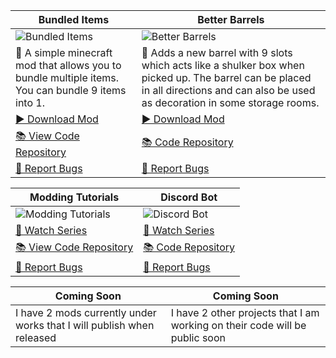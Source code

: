 Bundled Items | Better Barrels
-- | --
![Bundled Items](https://i.imgur.com/mPIR0vg.png)| ![Better Barrels](https://i.imgur.com/QcxhCcl.png)
📖 A simple minecraft mod that allows you to bundle multiple items. You can bundle 9 items into 1. | 📖 Adds a new barrel with 9 slots which acts like a shulker box when picked up. The barrel can be placed in all directions and can also be used as decoration in some storage rooms.
[▶️ Download Mod](https://www.curseforge.com/minecraft/mc-mods/bundled-items) | [▶️ Download Mod](https://www.curseforge.com/minecraft/mc-mods/better-barrels)
[📚 View Code Repository](https://github.com/Mr-Pineapple/Bundled-Items-Fabric) | [📚 Code Repository](https://github.com/Mr-Pineapple/BetterBarrels)
[🐞 Report Bugs](https://github.com/Mr-Pineapple/Bundled-Items-Fabric/issues) | [🐞 Report Bugs](https://github.com/Mr-Pineapple/BetterBarrels/issues)

Modding Tutorials | Discord Bot
-- | --
![Modding Tutorials](https://i.imgur.com/v08QmHB.png)| ![Discord Bot](https://i.imgur.com/YqJApQ6.png)
[🎥 Watch Series](https://www.youtube.com/playlist?list=PL_A3Jq4AHpVu6V6elaTRTk5fUCKRDHK2g) | [🎥 Watch Series](https://www.youtube.com/playlist?list=PL_A3Jq4AHpVuZpUQnjVtNjloZCkNMM2Cn)
[📚 View Code Repository](https://github.com/Mr-Pineapple/Pine-Tutorial) | [📚 Code Repository](https://github.com/Mr-Pineapple/Tutorial-Bot)
[🐞 Report Bugs](https://github.com/Mr-Pineapple/Pine-Tutorial/issues) | [🐞 Report Bugs](https://github.com/Mr-Pineapple/Tutorial-Bot/issues)

Coming Soon | Coming Soon
-- | --
I have 2 mods currently under works that I will publish when released | I have 2 other projects that I am working on their code will be public soon
